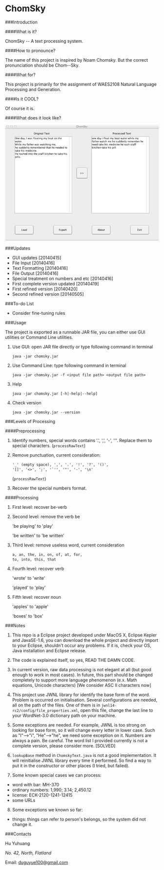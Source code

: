 ChomSky
=======

###Introduction

####What is it?

ChomSky -- A text processing system.

####How to pronounce?

The name of this project is inspired by Noam Chomsky. But the correct pronunciation  should be Chom--Sky.

####What for?

This project is primarily for the assignment of WAES2108 Natural Language Processing and Generation.

####Is it COOL?

Of course it is.

####What does it look like?

![ChomSky](/resource/ChomSky.png)

###Updates

+ GUI updates [20140415]
+ File Input [20140416]
+ Text Formatting [20140416]
+ File Output [20140416]
+ Special treatment on numbers and etc [20140416]
+ First complete version updated [20140419]
+ First refined version [20140420]
+ Second refined version [20140505]

###To-do List

+ Consider fine-tuning rules

###Usage

The project is exported as a runnable JAR file, you can either use GUI utilities or Command Line utilities.

1. Use GUI: open JAR file directly or type following command in terminal

   ```
   java -jar chomsky.jar
   ```

2. Use Command Line: type following command in terminal

   ```
   java -jar chomsky.jar -f <input file path> <output file path>
   ```

3. Help

   ```
   java -jar chomsky.jar [-h|-help|--help]
   ```

4. Check version

   ```
   java -jar chomsky.jar --version
   ```

###Levels of Processing

####Preprocessing

1. Identify numbers, special words contains '.', ',', '-', '''. Replace them to special characters. (`processRawText`)

2. Remove punctuation, current consideration:
   ```
   '_' (empty space), ',', '.', '!', '?', '()',
   '[]', '<>', ';', '`'', '"', '-', '\n'
   ```
   (`processRawText`)

3. Recover the special numbers format.

####Processing

1. First level: recover be-verb

2. Second level: remove the verb be

   'be playing' to 'play'

   'be written' to 'be written'

3. Third level: remove useless word, current consideration

   ```
   a, an, the, in, on, of, at, for,
   to, into, this, that
   ```

4. Fourth level: recover verb

   'wrote' to 'write'

   'played' to 'play'

5. Fifth level: recover noun

   'apples' to 'apple'

   'boxes' to 'box'

###Notes

1. This repo is a Eclipse project developed under MacOS X, Eclipse Kepler and JavaSE-1.6, you can download the whole project and directly import to your Eclipse, shouldn't occur any problems. If it is, check your OS, Java installation and Eclipse release.

2. The code is explained itself, so yes, READ THE DAMN CODE.

3. In current version, raw data processing is not elegant at all (but good enough to work in most cases). In future, this part should be changed completely to support more language phenomenon (e.x. Math equations, Unicode characters) [We consider ASC II characters now]

4. This project use JWNL library for identify the base form of the word. Problem is occurred on initialisation. Several configurations are needed, all on the path of the files. One of them is in `jwnl14-rc2/config/file_properties.xml`, open this file, change the last line to your WordNet-3.0 dictionary path on your machine.

5. Some exceptions are needed. For example, JWNL is too strong on looking for base form, so it will change every letter in lower case. Such as "I"-->"i", "He"-->"he", we need some exception on it. Numbers are always a pain. Be careful. The word list I provided currently is not a complete version, please consider more. [SOLVED]

6. `lookupBase` method in `ChomskyText.java` is not a good implementation. It will reinitialise JWNL library every time it performed. So find a way to put it in the constructor or other places (I tried, but failed).

7. Some known special cases we can process:
  + word with bar: MH-370
  + ordinary numbers: 1,990; 3.14; 2,450.12
  + license: ECK-2120-1241-12415
  + some URLs

8. Some exceptions we known so far:
  + things: things can refer to person's belongs, so the system did not change it.

###Contacts

Hu Yuhuang

_No. 42, North, Flatland_

Email: duguyue100@gmail.com